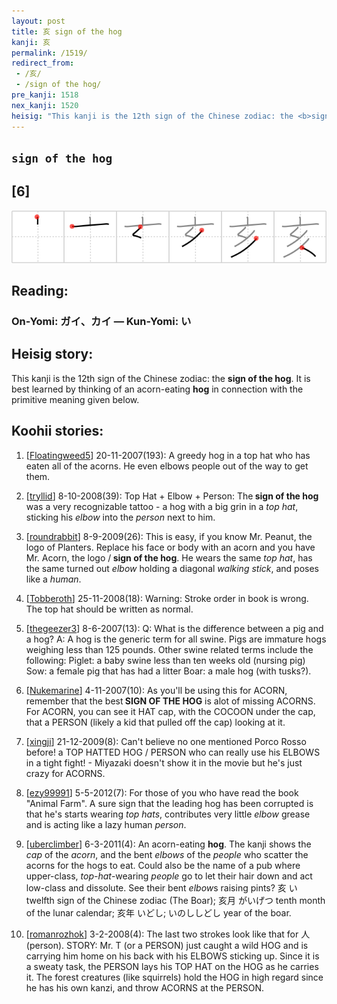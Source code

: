```yaml
---
layout: post
title: 亥 sign of the hog
kanji: 亥
permalink: /1519/
redirect_from:
 - /亥/
 - /sign of the hog/
pre_kanji: 1518
nex_kanji: 1520
heisig: "This kanji is the 12th sign of the Chinese zodiac: the <b>sign of the hog</b>. It is best learned by thinking of an acorn-eating <b>hog</b> in connection with the primitive meaning given below."
---
```


## `sign of the hog`

## [6]

<div class="stroke"><img src="../images/E4BAA5.png" /></div>

## Reading:

### On-Yomi: ガイ、カイ &mdash; Kun-Yomi: い

## Heisig story:

This kanji is the 12th sign of the Chinese zodiac: the <b>sign of the hog</b>. It is best learned by thinking of an acorn-eating <b>hog</b> in connection with the primitive meaning given below.

## Koohii stories:

1) [<a href="http://kanji.koohii.com/profile/Floatingweed5">Floatingweed5</a>] 20-11-2007(193): A greedy hog in a top hat who has eaten all of the acorns. He even elbows people out of the way to get them.

2) [<a href="http://kanji.koohii.com/profile/tryllid">tryllid</a>] 8-10-2008(39): Top Hat + Elbow + Person: The<strong> sign of the hog</strong> was a very recognizable tattoo - a hog with a big grin in a <em>top hat</em>, sticking his <em>elbow</em> into the <em>person</em> next to him.

3) [<a href="http://kanji.koohii.com/profile/roundrabbit">roundrabbit</a>] 8-9-2009(26): This is easy, if you know Mr. Peanut, the logo of Planters. Replace his face or body with an acorn and you have Mr. Acorn, the logo /<strong> sign of the hog</strong>. He wears the same <em>top hat</em>, has the same turned out <em>elbow</em> holding a diagonal <em>walking stick</em>, and poses like a <em>human</em>.

4) [<a href="http://kanji.koohii.com/profile/Tobberoth">Tobberoth</a>] 25-11-2008(18): Warning: Stroke order in book is wrong. The top hat should be written as normal.

5) [<a href="http://kanji.koohii.com/profile/thegeezer3">thegeezer3</a>] 8-6-2007(13): Q: What is the difference between a pig and a hog? A: A hog is the generic term for all swine. Pigs are immature hogs weighing less than 125 pounds. Other swine related terms include the following: Piglet: a baby swine less than ten weeks old (nursing pig) Sow: a female pig that has had a litter Boar: a male hog (with tusks?).

6) [<a href="http://kanji.koohii.com/profile/Nukemarine">Nukemarine</a>] 4-11-2007(10): As you&#039;ll be using this for ACORN, remember that the best<strong> SIGN OF THE HOG</strong> is alot of missing ACORNS. For ACORN, you can see it HAT cap, with the COCOON under the cap, that a PERSON (likely a kid that pulled off the cap) looking at it.

7) [<a href="http://kanji.koohii.com/profile/xingji">xingji</a>] 21-12-2009(8): Can&#039;t believe no one mentioned Porco Rosso before! a TOP HATTED HOG / PERSON who can really use his ELBOWS in a tight fight! - Miyazaki doesn&#039;t show it in the movie but he&#039;s just crazy for ACORNS.

8) [<a href="http://kanji.koohii.com/profile/ezy99991">ezy99991</a>] 5-5-2012(7): For those of you who have read the book &quot;Animal Farm&quot;. A sure sign that the leading hog has been corrupted is that he&#039;s starts wearing <em>top hats</em>, contributes very little <em>elbow</em> grease and is acting like a lazy human <em>person</em>.

9) [<a href="http://kanji.koohii.com/profile/uberclimber">uberclimber</a>] 6-3-2011(4): An acorn-eating <strong>hog</strong>. The kanji shows the <em>cap</em> of the <em>acorn</em>, and the bent <em>elbows</em> of the <em>people</em> who scatter the acorns for the hogs to eat. Could also be the name of a pub where upper-class, <em>top-hat</em>-wearing <em>people</em> go to let their hair down and act low-class and dissolute. See their bent <em>elbow</em>s raising pints? 亥 い twelfth sign of the Chinese zodiac (The Boar); 亥月 がいげつ tenth month of the lunar calendar; 亥年 いどし; いのししどし year of the boar.

10) [<a href="http://kanji.koohii.com/profile/romanrozhok">romanrozhok</a>] 3-2-2008(4): The last two strokes look like that for 人 (person). STORY: Mr. T (or a PERSON) just caught a wild HOG and is carrying him home on his back with his ELBOWS sticking up. Since it is a sweaty task, the PERSON lays his TOP HAT on the HOG as he carries it. The forest creatures (like squirrels) hold the HOG in high regard since he has his own kanzi, and throw ACORNS at the PERSON.
